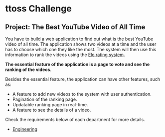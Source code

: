 # ttoss Challenge

## Project: The Best YouTube Video of All Time

You have to build a web application to find out what is the best YouTube video of all time. The application shows two videos at a time and the user has to choose which one they like the most. The system will then use this information to rank the videos using the [Elo rating system](https://en.wikipedia.org/wiki/Elo_rating_system).

**The essential feature of the application is a page to vote and see the ranking of the videos**.

Besides the essential feature, the application can have other features, such as:

- A feature to add new videos to the system with user authentication.
- Pagination of the ranking page.
- Updatable ranking page in real-time.
- A feature to see the details of a video.

Check the requirements below of each department for more details.

- [Engineering](https://ttoss.dev/docs/challenge/engineering)
